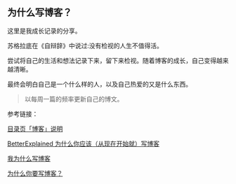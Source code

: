 ## 为什么写博客？

这里是我成长记录的分享。

苏格拉底在《自辩辞》中说过:没有检视的人生不值得活。

尝试将自己的生活和想法记录下来，留下来检视。随着博客的成长，自己变得越来越清晰。

最终会明白自己是一个什么样的人，以及自己热爱的又是什么东西。

> 以每周一篇的频率更新自己的博文。

参考链接：

[目录页「博客」说明](https://www.zybuluo.com/jianshu/note/863330)

[ BetterExplained 为什么你应该（从现在开始就）写博客](http://mindhacks.cn/2009/02/15/why-you-should-start-blogging-now/)

[我为什么写博客](http://www.cnblogs.com/bangerlee/archive/2011/09/11/2173632.html)

[为什么你要写博客？](https://zhuanlan.zhihu.com/p/19743861)
